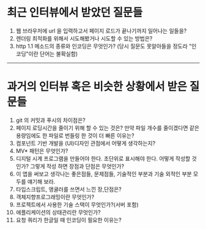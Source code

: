 # 최근 인터뷰에서 받았던 질문들

1. 웹 브라우저에 url 을 입력하고서 페이지 로드가 끝나기까지 일어나는 일들을?
1. 렌더링 최적화를 위해서 시도해봤거나 시도할 수 있는 방법은?
1. http 1.1 메소드의 종류와 인코딩은 무엇인가? (당시 질문도 못알아들을 정도라 "인코딩"이란 단어는 불확실함)

---

# 과거의 인터뷰 혹은 비슷한 상황에서 받은 질문들

1. git 의 커밋과 푸시의 차이점은?
1. 페이지 로딩시간을 줄이기 위해 할 수 있는 것은? 만약 파일 개수를 줄이겠다면 같은 용량임에도 한 파일로 번들링 한 것이 더 빠른 이유는?
1. 컴포넌트 기반 개발을 (UI)디자인 관점에서 어떻게 생각하는지?
1. MV\* 패턴은 무엇인가?
1. 디지털 시계 프로그램을 만들어야 한다. 초단위로 표시해야 한다. 어떻게 작성할 것인가? 그렇게 작성 하면 장점과 단점은 무엇인가?
1. 이 앱을 써보고 생각나는 좋은점들, 문제점들, 기술적인 부분과 기술 외적인 부분 모두를 얘기해 보라.
1. 타입스크립트, 앵귤러를 쓰면서 느낀 장,단점은?
1. 객체지향프로그래밍이란 무엇인가?
1. 프로젝트에서 사용한 기술 스택이 무엇인가?(서버 포함)
1. 애플리케이션의 상태관리란 무엇인가?
1. 요청 쿼리가 한글일 때 인코딩이 필요한 이유는?
